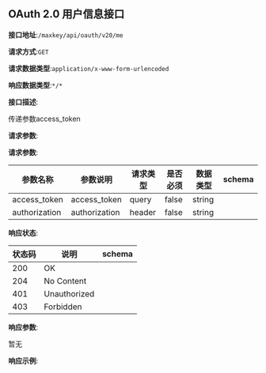 

## OAuth 2.0 用户信息接口


**接口地址**:`/maxkey/api/oauth/v20/me`


**请求方式**:`GET`


**请求数据类型**:`application/x-www-form-urlencoded`


**响应数据类型**:`*/*`


**接口描述**:<p>传递参数access_token</p>



**请求参数**:


**请求参数**:


| 参数名称 | 参数说明 | 请求类型    | 是否必须 | 数据类型 | schema |
| -------- | -------- | ----- | -------- | -------- | ------ |
|access_token|access_token|query|false|string||
|authorization|authorization|header|false|string||


**响应状态**:


| 状态码 | 说明 | schema |
| -------- | -------- | ----- | 
|200|OK||
|204|No Content||
|401|Unauthorized||
|403|Forbidden||


**响应参数**:


暂无


**响应示例**:
```javascript

```